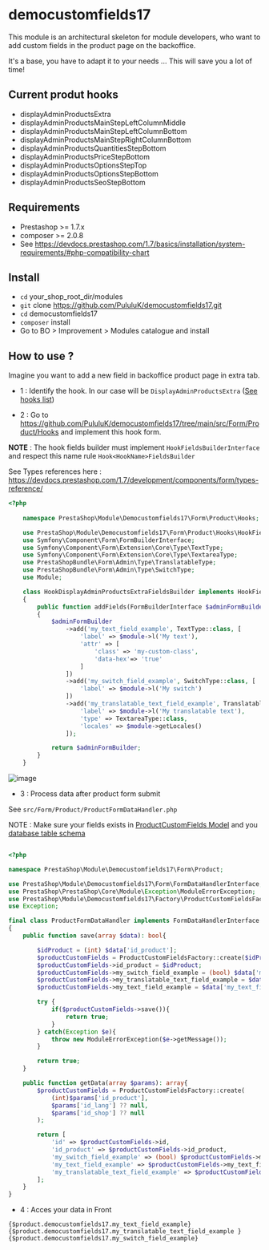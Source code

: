# democustomfields17

This module is an architectural skeleton for module developers, who want to add custom fields in the product page on the backoffice.

It's a base, you have to adapt it to your needs ... This will save you a lot of time!


## Current produt hooks

- displayAdminProductsExtra
- displayAdminProductsMainStepLeftColumnMiddle
- displayAdminProductsMainStepLeftColumnBottom
- displayAdminProductsMainStepRightColumnBottom
- displayAdminProductsQuantitiesStepBottom
- displayAdminProductsPriceStepBottom
- displayAdminProductsOptionsStepTop
- displayAdminProductsOptionsStepBottom
- displayAdminProductsSeoStepBottom

## Requirements

- Prestashop >= 1.7.x
- composer >= 2.0.8
- See https://devdocs.prestashop.com/1.7/basics/installation/system-requirements/#php-compatibility-chart

## Install

- `cd` your_shop_root_dir/modules
- `git` clone https://github.com/PululuK/democustomfields17.git
- `cd` democustomfields17
- `composer` install
- Go to BO > Improvement > Modules catalogue and install


## How to use ?

Imagine you want to add a new field in backoffice product page in extra tab.

- 1 : Identify the hook. In our case will be
 `DisplayAdminProductsExtra` ([See hooks list](https://devdocs.prestashop.com/1.7/modules/concepts/hooks/list-of-hooks/#full-list))
 
- 2 : Go to https://github.com/PululuK/democustomfields17/tree/main/src/Form/Product/Hooks and implement this hook form.

**NOTE** : The hook fields builder must implement `HookFieldsBuilderInterface` and respect this name rule `Hook<HookName>FieldsBuilder` 

See Types references here : https://devdocs.prestashop.com/1.7/development/components/form/types-reference/

```php
<?php
        
    namespace PrestaShop\Module\Democustomfields17\Form\Product\Hooks;

    use PrestaShop\Module\Democustomfields17\Form\Product\Hooks\HookFieldsBuilderInterface;
    use Symfony\Component\Form\FormBuilderInterface;
    use Symfony\Component\Form\Extension\Core\Type\TextType;
    use Symfony\Component\Form\Extension\Core\Type\TextareaType;
    use PrestaShopBundle\Form\Admin\Type\TranslatableType;
    use PrestaShopBundle\Form\Admin\Type\SwitchType;
    use Module;

    class HookDisplayAdminProductsExtraFieldsBuilder implements HookFieldsBuilderInterface
    {
        public function addFields(FormBuilderInterface $adminFormBuilder, Module $module) :FormBuilderInterface
        {
            $adminFormBuilder
                ->add('my_text_field_example', TextType::class, [
                    'label' => $module->l('My text'),
                    'attr' => [
                        'class' => 'my-custom-class',
                        'data-hex'=> 'true'
                    ]
                ])
                ->add('my_switch_field_example', SwitchType::class, [
                    'label' => $module->l('My switch')
                ])
                ->add('my_translatable_text_field_example', TranslatableType::class, [
                    'label' => $module->l('My translatable text'),
                    'type' => TextareaType::class,
                    'locales' => $module->getLocales()
                ]);

            return $adminFormBuilder;
        }
    }
```

![image](https://user-images.githubusercontent.com/16455155/156677951-1baafe10-ab98-4aa0-b4ba-a40c842a091b.png)

- 3 : Process data after product form submit

See  `src/Form/Product/ProductFormDataHandler.php` 

NOTE : Make sure your fields exists in [ProductCustomFields Model](https://github.com/PululuK/democustomfields17/blob/main/src/Form/Product/ProductFormDataHandler.php) and you [database table schema](https://github.com/PululuK/democustomfields17/blob/main/sql/install.php)

```php

<?php

namespace PrestaShop\Module\Democustomfields17\Form\Product;

use PrestaShop\Module\Democustomfields17\Form\FormDataHandlerInterface;
use PrestaShop\PrestaShop\Core\Module\Exception\ModuleErrorException;
use PrestaShop\Module\Democustomfields17\Factory\ProductCustomFieldsFactory;
use Exception;

final class ProductFormDataHandler implements FormDataHandlerInterface
{
    public function save(array $data): bool{

        $idProduct = (int) $data['id_product'];
        $productCustomFields = ProductCustomFieldsFactory::create($idProduct);
        $productCustomFields->id_product = $idProduct;
        $productCustomFields->my_switch_field_example = (bool) $data['my_switch_field_example'];
        $productCustomFields->my_translatable_text_field_example = $data['my_translatable_text_field_example'];
        $productCustomFields->my_text_field_example = $data['my_text_field_example'];

        try {
            if($productCustomFields->save()){
                return true;
            }
        } catch(Exception $e){
            throw new ModuleErrorException($e->getMessage());
        }

        return true;
    }

    public function getData(array $params): array{
        $productCustomFields = ProductCustomFieldsFactory::create(
            (int)$params['id_product'],
            $params['id_lang'] ?? null,
            $params['id_shop'] ?? null
        );

        return [
            'id' => $productCustomFields->id,
            'id_product' => $productCustomFields->id_product,
            'my_switch_field_example' => (bool) $productCustomFields->my_switch_field_example,
            'my_text_field_example' => $productCustomFields->my_text_field_example,
            'my_translatable_text_field_example' => $productCustomFields->my_translatable_text_field_example,
        ];
    }
}

```

- 4 : Acces your data in Front


```smarty
{$product.democustomfields17.my_text_field_example}
{$product.democustomfields17.my_translatable_text_field_example }
{$product.democustomfields17.my_switch_field_example}
```




